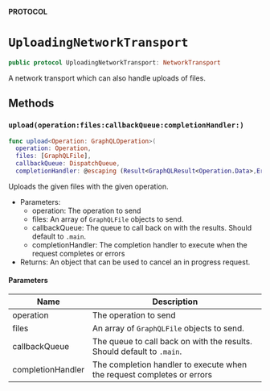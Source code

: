 **PROTOCOL**

# `UploadingNetworkTransport`

```swift
public protocol UploadingNetworkTransport: NetworkTransport
```

A network transport which can also handle uploads of files.

## Methods
### `upload(operation:files:callbackQueue:completionHandler:)`

```swift
func upload<Operation: GraphQLOperation>(
  operation: Operation,
  files: [GraphQLFile],
  callbackQueue: DispatchQueue,
  completionHandler: @escaping (Result<GraphQLResult<Operation.Data>,Error>) -> Void) -> Cancellable
```

Uploads the given files with the given operation.

- Parameters:
  - operation: The operation to send
  - files: An array of `GraphQLFile` objects to send.
  - callbackQueue: The queue to call back on with the results. Should default to `.main`.
  - completionHandler: The completion handler to execute when the request completes or errors
- Returns: An object that can be used to cancel an in progress request.

#### Parameters

| Name | Description |
| ---- | ----------- |
| operation | The operation to send |
| files | An array of `GraphQLFile` objects to send. |
| callbackQueue | The queue to call back on with the results. Should default to `.main`. |
| completionHandler | The completion handler to execute when the request completes or errors |